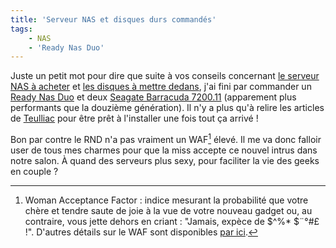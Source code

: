 ```yaml
---
title: 'Serveur NAS et disques durs commandés'
tags:
    - NAS
    - 'Ready Nas Duo'
---
```


Juste un petit mot pour dire que suite à vos conseils concernant [le serveur NAS à acheter](/notes/2009-02-quel-serveur-nas-pour-la-maison/) et [les disques à mettre dedans](/notes/2009-04-quel-disque-choisir/), j'ai fini par commander un [Ready Nas Duo](http://www.ldlc.com/fiche/PB00077547.html) et deux [Seagate Barracuda 7200.11](http://www.ldlc.com/fiche/PB00082857.html) (apparement plus performants que la douzième génération). Il n'y a plus qu'à relire les articles de [Teulliac](http://www.teulliac.com/search/ReadyNas) pour être prêt à l'installer une fois tout ça arrivé !

Bon par contre le RND n'a pas vraiment un WAF[^waf] élevé. Il me va donc falloir user de tous mes charmes pour que la miss accepte ce nouvel intrus dans notre salon. À quand des serveurs plus sexy, pour faciliter la vie des geeks en couple ?

[^waf]: Woman Acceptance Factor : indice mesurant la probabilité que votre chère et tendre saute de joie à la vue de votre nouveau gadget ou, au contraire, vous jette dehors en criant : "Jamais, expèce de $^%\* $¨°#£ !". D'autres détails sur le WAF sont disponibles [par ici](http://www.lesgeeks.net/article-engeeklopedie/waf.html).</span>
